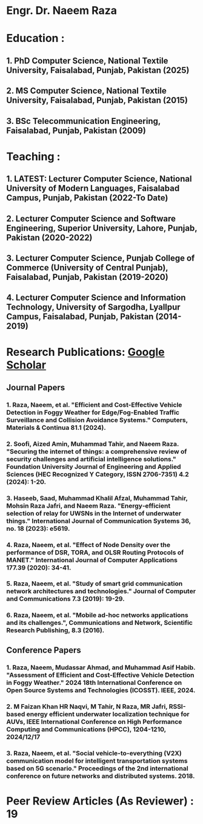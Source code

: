 # Engr. Dr. Naeem Raza

# Education :  
## 1. PhD Computer Science, National Textile University, Faisalabad, Punjab, Pakistan (2025)
## 2. MS Computer Science, National Textile University, Faisalabad, Punjab, Pakistan (2015)
## 3. BSc Telecommunication Engineering, Faisalabad, Punjab, Pakistan (2009)

# Teaching :  
## 1. LATEST: Lecturer Computer Science, National University of Modern Languages, Faisalabad Campus, Punjab, Pakistan (2022-To Date)
## 2. Lecturer Computer Science and Software Engineering, Superior University, Lahore, Punjab, Pakistan (2020-2022)
## 3. Lecturer Computer Science, Punjab College of Commerce (University of Central Punjab), Faisalabad, Punjab, Pakistan (2019-2020)
## 4. Lecturer Computer Science and Information Technology, University of Sargodha, Lyallpur Campus, Faisalabad, Punjab, Pakistan (2014-2019)


# Research Publications: [Google Scholar](https://scholar.google.com.pk/citations?view_op=list_works&hl=en&authuser=1&hl=en&user=t0F6GFIAAAAJ&authuser=1/)
## Journal Papers
### 1. Raza, Naeem, et al. "Efficient and Cost-Effective Vehicle Detection in Foggy Weather for Edge/Fog-Enabled Traffic Surveillance and Collision Avoidance Systems." Computers, Materials & Continua 81.1 (2024).
### 2. Soofi, Aized Amin, Muhammad Tahir, and Naeem Raza. "Securing the internet of things: a comprehensive review of security challenges and artificial intelligence solutions." Foundation University Journal of Engineering and Applied Sciences (HEC Recognized Y Category, ISSN 2706-7351) 4.2 (2024): 1-20.
### 3. Haseeb, Saad, Muhammad Khalil Afzal, Muhammad Tahir, Mohsin Raza Jafri, and Naeem Raza. "Energy‐efficient selection of relay for UWSNs in the Internet of underwater things." International Journal of Communication Systems 36, no. 18 (2023): e5619.
### 4. Raza, Naeem, et al. "Effect of Node Density over the performance of DSR, TORA, and OLSR Routing Protocols of MANET." International Journal of Computer Applications 177.39 (2020): 34-41.
### 5. Raza, Naeem, et al. "Study of smart grid communication network architectures and technologies." Journal of Computer and Communications 7.3 (2019): 19-29.
### 6. Raza, Naeem, et al. "Mobile ad-hoc networks applications and its challenges.", Communications and Network, Scientific Research Publishing, 8.3 (2016).
## Conference Papers
### 1. Raza, Naeem, Mudassar Ahmad, and Muhammad Asif Habib. "Assessment of Efficient and Cost-Effective Vehicle Detection in Foggy Weather." 2024 18th International Conference on Open Source Systems and Technologies (ICOSST). IEEE, 2024.
### 2. M Faizan Khan HR Naqvi, M Tahir, N Raza, MR Jafri, RSSI-based energy efficient underwater localization technique for AUVs, IEEE International Conference on High Performance Computing and Communications (HPCC), 1204-1210, 2024/12/17
### 3. Raza, Naeem, et al. "Social vehicle-to-everything (V2X) communication model for intelligent transportation systems based on 5G scenario." Proceedings of the 2nd international conference on future networks and distributed systems. 2018.

# Peer Review Articles (As Reviewer) : 19

